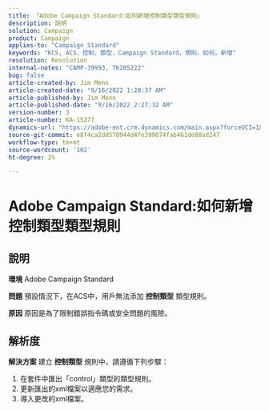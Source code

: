 ```yaml
---
title: 「Adobe Campaign Standard:如何新增控制類型類型規則」
description: 說明
solution: Campaign
product: Campaign
applies-to: "Campaign Standard"
keywords: "KCS, ACS，控制，類型，Campaign Standard，規則，如何，新增"
resolution: Resolution
internal-notes: "CAMP-39993, TK205222"
bug: false
article-created-by: Jim Menn
article-created-date: "9/16/2022 1:20:37 AM"
article-published-by: Jim Menn
article-published-date: "9/16/2022 2:27:32 AM"
version-number: 3
article-number: KA-15277
dynamics-url: "https://adobe-ent.crm.dynamics.com/main.aspx?forceUCI=1&pagetype=entityrecord&etn=knowledgearticle&id=7b5e60c4-5d35-ed11-9db1-0022480866ad"
source-git-commit: e8f4ca2dd578944d4fe399074fab461de88ad247
workflow-type: tm+mt
source-wordcount: '102'
ht-degree: 2%

---
```


# Adobe Campaign Standard:如何新增控制類型類型規則

## 說明


<b>環境</b>
Adobe Campaign Standard

<b>問題</b>
預設情況下，在ACS中，用戶無法添加 <b>控制類型</b> 類型規則。

<b>原因</b>
原因是為了限制錯誤指令碼或安全問題的風險。


## 解析度


<b>解決方案</b>
建立 <b>控制類型</b> 規則中，請遵循下列步驟：

1. 在套件中匯出「control」類型的類型規則。
2. 更新匯出的xml檔案以適應您的需求。
3. 導入更改的xml檔案。
